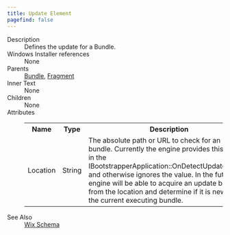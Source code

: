 ```yaml
---
title: Update Element
pagefind: false
---
```

<dl>
  <dt>Description</dt>
  <dd>Defines the update for a Bundle.</dd>
  <dt>Windows Installer references</dt>
  <dd>None</dd>
  <dt>Parents</dt>
  <dd>
    <a href="../bundle/">Bundle</a>, <a href="../fragment/">Fragment</a></dd>
  <dt>Inner Text</dt>
  <dd>None</dd>
  <dt>Children</dt>
  <dd>None</dd>
  <dt>Attributes</dt>
  <dd>
    <table cellspacing="0" cellpadding="0" class="schema">
      <tr>
        <th width="15%">Name</th>
        <th width="15%">Type</th>
        <th width="65%">Description</th>
        <th width="15%">Required</th>
      </tr>
      <tr>
        <td>Location</td>
        <td>String</td>
        <td>             The absolute path or URL to check for an update bundle. Currently the engine provides this value             in the IBootstrapperApplication::OnDetectUpdateBegin() and otherwise ignores the value. In the             future the engine will be able to acquire an update bundle from the location and determine if it             is newer than the current executing bundle.           </td>
        <td>Yes</td>
      </tr>
    </table>
  </dd>
  <dt>See Also</dt>
  <dd>
    <a href="../">Wix Schema</a>
  </dd>
</dl>
